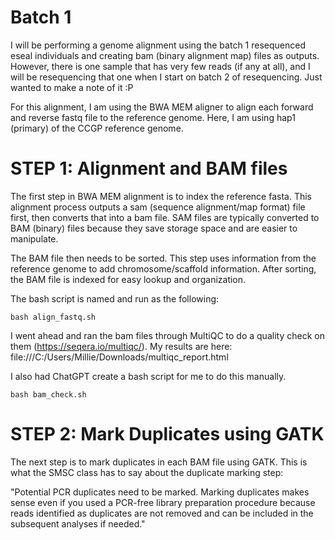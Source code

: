 # Batch 1 

I will be performing a genome alignment using the batch 1 resequenced eseal individuals and creating bam (binary alignment map) files as outputs. However, there is one sample that has very few reads (if any at all), and I will be resequencing that one when I start on batch 2 of resequencing. Just wanted to make a note of it :P 

For this alignment, I am using the BWA MEM aligner to align each forward and reverse fastq file to the reference genome. Here, I am using hap1 (primary) of the CCGP reference genome. 

# STEP 1: Alignment and BAM files

The first step in BWA MEM alignment is to index the reference fasta. This alignment process outputs a sam (sequence alignment/map format) file first, then converts that into a bam file. SAM files are typically converted to BAM (binary) files because they save storage space and are easier to manipulate. 

The BAM file then needs to be sorted. This step uses information from the reference genome to add chromosome/scaffold information. After sorting, the BAM file is indexed for easy lookup and organization. 

The bash script is named and run as the following: 

    bash align_fastq.sh

I went ahead and ran the bam files through MultiQC to do a quality check on them (https://seqera.io/multiqc/). My results are here: file:///C:/Users/Millie/Downloads/multiqc_report.html

I also had ChatGPT create a bash script for me to do this manually. 

    bash bam_check.sh

# STEP 2: Mark Duplicates using GATK

The next step is to mark duplicates in each BAM file using GATK. This is what the SMSC class has to say about the duplicate marking step: 

"Potential PCR duplicates need to be marked. Marking duplicates makes sense even if you used a PCR-free library preparation procedure because reads identified as duplicates are not removed and can be included in the subsequent analyses if needed." 



